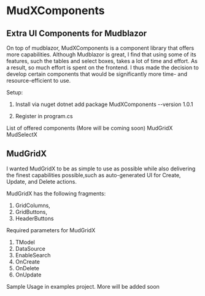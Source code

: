 # MudXComponents

## Extra UI Components for Mudblazor 
On top of mudblazor, MudXComponents is a component library that offers more capabilities. Although Mudblazor is great, I find that using some of its features, such the tables and select boxes, takes a lot of time and effort. As a result, so much effort is spent on the frontend. I thus made the decision to develop certain components that would be significantly more time- and resource-efficient to use.


Setup:

1. Install via nuget
dotnet add package MudXComponents --version 1.0.1

2. Register in program.cs


List of offered components (More will be coming soon)
MudGridX
MudSelectX 

## MudGridX

I wanted MudGridX to be as simple to use as possible while also delivering the finest capabilities possible,such as auto-generated UI for Create, Update, and Delete actions.

 
MudGridX has the following fragments:
1. GridColumns, 
2. GridButtons,
3. HeaderButtons

Required parameters for MudGridX
 
1. TModel 
2. DataSource 
3. EnableSearch  
4. OnCreate
5. OnDelete 
6. OnUpdate


Sample Usage in examples project. More will be added soon

 


